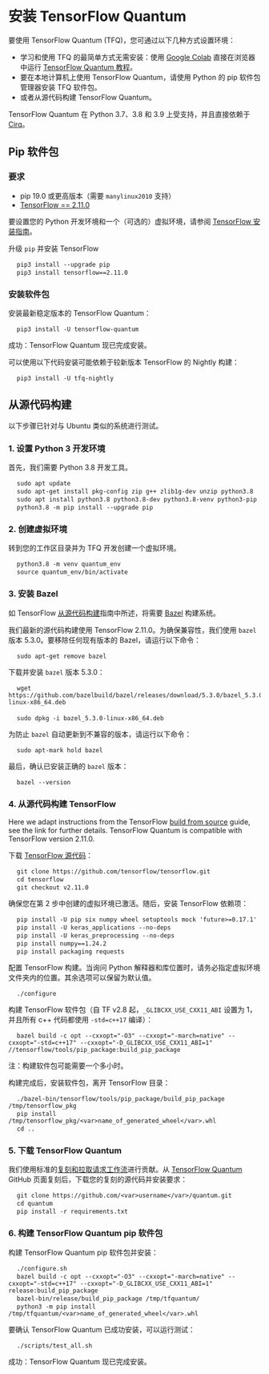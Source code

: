 # 安装 TensorFlow Quantum

要使用 TensorFlow Quantum (TFQ)，您可通过以下几种方式设置环境：

- 学习和使用 TFQ 的最简单方式无需安装：使用 [Google Colab](./tutorials/hello_many_worlds.ipynb) 直接在浏览器中运行 [TensorFlow Quantum 教程](https://colab.research.google.com/github/tensorflow/quantum/blob/master/docs/tutorials/hello_many_worlds.ipynb)。
- 要在本地计算机上使用 TensorFlow Quantum，请使用 Python 的 pip 软件包管理器安装 TFQ 软件包。
- 或者从源代码构建 TensorFlow Quantum。

TensorFlow Quantum 在 Python 3.7、3.8 和 3.9 上受支持，并且直接依赖于 [Cirq](https://github.com/quantumlib/Cirq)。

## Pip 软件包

### 要求

- pip 19.0 或更高版本（需要 `manylinux2010` 支持）
- [TensorFlow == 2.11.0](https://www.tensorflow.org/install/pip)

要设置您的 Python 开发环境和一个（可选的）虚拟环境，请参阅 [TensorFlow 安装指南](https://www.tensorflow.org/install/pip)。

升级 `pip` 并安装 TensorFlow

<!-- common_typos_disable -->

<pre class="devsite-click-to-copy">
  <code class="devsite-terminal">pip3 install --upgrade pip</code>
  <code class="devsite-terminal">pip3 install tensorflow==2.11.0</code>
</pre>

<!-- common_typos_enable -->

### 安装软件包

安装最新稳定版本的 TensorFlow Quantum：

<!-- common_typos_disable -->

<pre class="devsite-click-to-copy">
  <code class="devsite-terminal">pip3 install -U tensorflow-quantum</code>
</pre>

<!-- common_typos_enable -->

成功：TensorFlow Quantum 现已完成安装。

可以使用以下代码安装可能依赖于较新版本 TensorFlow 的 Nightly 构建：

<!-- common_typos_disable -->

<pre class="devsite-click-to-copy">
  <code class="devsite-terminal">pip3 install -U tfq-nightly</code>
</pre>

<!-- common_typos_enable -->

## 从源代码构建

以下步骤已针对与 Ubuntu 类似的系统进行测试。

### 1. 设置 Python 3 开发环境

首先，我们需要 Python 3.8 开发工具。

<!-- common_typos_disable -->

<pre class="devsite-click-to-copy">
  <code class="devsite-terminal">sudo apt update</code>
  <code class="devsite-terminal">sudo apt-get install pkg-config zip g++ zlib1g-dev unzip python3.8</code>
  <code class="devsite-terminal">sudo apt install python3.8 python3.8-dev python3.8-venv python3-pip</code>
  <code class="devsite-terminal">python3.8 -m pip install --upgrade pip</code>
</pre>

<!-- common_typos_enable -->

### 2. 创建虚拟环境

转到您的工作区目录并为 TFQ 开发创建一个虚拟环境。

<!-- common_typos_disable -->

<pre class="devsite-click-to-copy">
  <code class="devsite-terminal">python3.8 -m venv quantum_env</code>
  <code class="devsite-terminal">source quantum_env/bin/activate</code>
</pre>

<!-- common_typos_enable -->

### 3. 安装 Bazel

如 TensorFlow [从源代码构建](https://www.tensorflow.org/install/source#install_bazel)指南中所述，将需要 <a href="https://bazel.build/" class="external">Bazel</a> 构建系统。

我们最新的源代码构建使用 TensorFlow 2.11.0。为确保兼容性，我们使用 `bazel` 版本 5.3.0。要移除任何现有版本的 Bazel，请运行以下命令：

<!-- common_typos_disable -->

<pre class="devsite-click-to-copy">
  <code class="devsite-terminal">sudo apt-get remove bazel</code>
</pre>

<!-- common_typos_enable -->

下载并安装 `bazel` 版本 5.3.0：

<!-- common_typos_disable -->

<pre class="devsite-click-to-copy">
  <code class="devsite-terminal">wget https://github.com/bazelbuild/bazel/releases/download/5.3.0/bazel_5.3.0-linux-x86_64.deb
</code>
  <code class="devsite-terminal">sudo dpkg -i bazel_5.3.0-linux-x86_64.deb</code>
</pre>

<!-- common_typos_enable -->

为防止 `bazel` 自动更新到不兼容的版本，请运行以下命令：

<!-- common_typos_disable -->

<pre class="devsite-click-to-copy">
  <code class="devsite-terminal">sudo apt-mark hold bazel</code>
</pre>

<!-- common_typos_enable -->

最后，确认已安装正确的 `bazel` 版本：

<!-- common_typos_disable -->

<pre class="devsite-click-to-copy">
  <code class="devsite-terminal">bazel --version</code>
</pre>

<!-- common_typos_enable -->

### 4. 从源代码构建 TensorFlow

Here we adapt instructions from the TensorFlow [build from source](https://www.tensorflow.org/install/source) guide, see the link for further details. TensorFlow Quantum is compatible with TensorFlow version 2.11.0.

下载 <a href="https://github.com/tensorflow/tensorflow" class="external">TensorFlow 源代码</a>：

<!-- common_typos_disable -->

<pre class="devsite-click-to-copy">
  <code class="devsite-terminal">git clone https://github.com/tensorflow/tensorflow.git</code>
  <code class="devsite-terminal">cd tensorflow</code>
  <code class="devsite-terminal">git checkout v2.11.0</code>
</pre>

确保您在第 2 步中创建的虚拟环境已激活。随后，安装 TensorFlow 依赖项：

<!-- common_typos_disable -->

<pre class="devsite-click-to-copy">
  <code class="devsite-terminal">pip install -U pip six numpy wheel setuptools mock 'future&gt;=0.17.1'</code>
  <code class="devsite-terminal">pip install -U keras_applications --no-deps</code>
  <code class="devsite-terminal">pip install -U keras_preprocessing --no-deps</code>
  <code class="devsite-terminal">pip install numpy==1.24.2</code>
  <code class="devsite-terminal">pip install packaging requests</code>
</pre>

<!-- common_typos_enable -->

配置 TensorFlow 构建。当询问 Python 解释器和库位置时，请务必指定虚拟环境文件夹内的位置。其余选项可以保留为默认值。

<!-- common_typos_disable -->

<pre class="devsite-click-to-copy">
  <code class="devsite-terminal">./configure</code>
</pre>

<!-- common_typos_enable -->

构建 TensorFlow 软件包（自 TF v2.8 起，`_GLIBCXX_USE_CXX11_ABI` 设置为 1，并且所有 c++ 代码都使用 `-std=c++17` 编译）：

<!-- common_typos_disable -->

<pre class="devsite-click-to-copy">
  <code class="devsite-terminal">bazel build -c opt --cxxopt="-O3" --cxxopt="-march=native" --cxxopt="-std=c++17" --cxxopt="-D_GLIBCXX_USE_CXX11_ABI=1" //tensorflow/tools/pip_package:build_pip_package</code>
</pre>

<!-- common_typos_enable -->

注：构建软件包可能需要一个多小时。

构建完成后，安装软件包，离开 TensorFlow 目录：

<!-- common_typos_disable -->

<pre class="devsite-click-to-copy">
  <code class="devsite-terminal">./bazel-bin/tensorflow/tools/pip_package/build_pip_package /tmp/tensorflow_pkg</code>
  <code class="devsite-terminal">pip install /tmp/tensorflow_pkg/&lt;var&gt;name_of_generated_wheel&lt;/var&gt;.whl</code>
  <code class="devsite-terminal">cd ..</code>
</pre>

<!-- common_typos_enable -->

### 5. 下载 TensorFlow Quantum

我们使用标准的[复刻和拉取请求工作流](https://guides.github.com/activities/forking/)进行贡献。从 [TensorFlow Quantum](https://github.com/tensorflow/quantum) GitHub 页面复刻后，下载您的复刻的源代码并安装要求：

<!-- common_typos_disable -->

<pre class="devsite-click-to-copy">
  <code class="devsite-terminal">git clone https://github.com/&lt;var&gt;username&lt;/var&gt;/quantum.git</code>
  <code class="devsite-terminal">cd quantum</code>
  <code class="devsite-terminal">pip install -r requirements.txt</code>
</pre>

<!-- common_typos_enable -->

### 6. 构建 TensorFlow Quantum pip 软件包

构建 TensorFlow Quantum pip 软件包并安装：

<!-- common_typos_disable -->

<pre class="devsite-click-to-copy">
  <code class="devsite-terminal">./configure.sh</code>
  <code class="devsite-terminal">bazel build -c opt --cxxopt="-O3" --cxxopt="-march=native" --cxxopt="-std=c++17" --cxxopt="-D_GLIBCXX_USE_CXX11_ABI=1" release:build_pip_package</code>
  <code class="devsite-terminal">bazel-bin/release/build_pip_package /tmp/tfquantum/</code>
  <code class="devsite-terminal">python3 -m pip install /tmp/tfquantum/&lt;var&gt;name_of_generated_wheel&lt;/var&gt;.whl</code>
</pre>

<!-- common_typos_enable -->

要确认 TensorFlow Quantum 已成功安装，可以运行测试：

<!-- common_typos_disable -->

<pre class="devsite-click-to-copy">
  <code class="devsite-terminal">./scripts/test_all.sh</code>
</pre>

<!-- common_typos_enable -->

成功：TensorFlow Quantum 现已完成安装。
